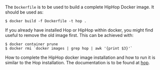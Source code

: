 The `Dockerfile` is to be used to build a complete HipHop Docker image.
It should be used as:

```shell
$ docker build -f Dockerfile -t hop .
```

If you already have installed Hop or HipHop within docker, you might
find useful to remove the old image first. This can be achieved with:

```shell
$ docker container prune
$ docker rmi `docker images | grep hop | awk '{print $3}'`
```

How to complete the HipHop docker image installation and how to run it
is similar to the Hop installation. The documentation is to be found at
[hop](http://hop-dev.inria.fr/home/download.html).
